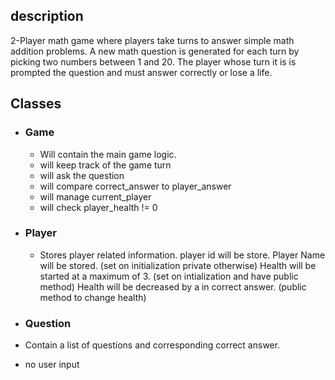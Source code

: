 ## description

 2-Player math game where players take turns to answer simple math addition problems. A new math question is generated for each turn by picking two numbers between 1 and 20. The player whose turn it is is prompted the question and must answer correctly or lose a life.

## Classes

- ### Game
  - Will contain the main game logic.
  - will keep track of the game turn
  - will ask the question
  - will compare correct_answer to player_answer
  - will manage current_player
  - will check player_health != 0

- ### Player
  - Stores player related information. 
  player id will be store.
  Player Name will be stored. (set on initialization private otherwise)
  Health will be started at a maximum of 3. (set on intialization and have public method)
  Health will be decreased by a in correct answer. (public method to change health)
  



-  ### Question
  - Contain a list of questions and corresponding correct answer.
  - no user input